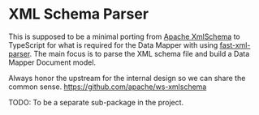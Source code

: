 XML Schema Parser
==============================================

This is supposed to be a minimal porting from [Apache XmlSchema](https://ws.apache.org/xmlschema/)
to TypeScript for what is required for the Data Mapper with using [fast-xml-parser](https://github.com/NaturalIntelligence/fast-xml-parser#readme).
The main focus is to parse the XML schema file and build a Data Mapper Document model.

Always honor the upstream for the internal design so we can share the common sense.
https://github.com/apache/ws-xmlschema

TODO: To be a separate sub-package in the project.